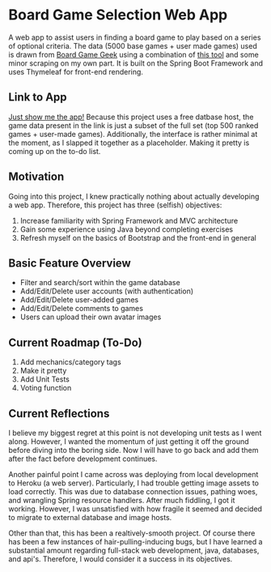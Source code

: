# Board Game Selection Web App

A web app to assist users in finding a board game to play based on a series of optional criteria. The data (5000 base games + user made games) used is drawn from [Board Game Geek](https://boardgamegeek.com/) using a combination of [this tool](https://github.com/mcdemarco/bgg_pull/tree/fans) and some minor scraping on my own part. It is built on the Spring Boot Framework and uses Thymeleaf for front-end rendering.

## Link to App
[Just show me the app!](https://bg-selector.herokuapp.com/)
Because this project uses a free datbase host, the game data present in the link is just a subset of the full set (top 500 ranked games + user-made games). Additionally, the interface is rather minimal at the moment, as I slapped it together as a placeholder. Making it pretty is coming up on the to-do list.

## Motivation

Going into this project, I knew practically nothing about actually developing a web app. Therefore, this project has three (selfish) objectives:

1. Increase familiarity with Spring Framework and MVC architecture
2. Gain some experience using Java beyond completing exercises
3. Refresh myself on the basics of Bootstrap and the front-end in general

## Basic Feature Overview

* Filter and search/sort within the game database
* Add/Edit/Delete user accounts (with authentication)
* Add/Edit/Delete user-added games
* Add/Edit/Delete comments to games
* Users can upload their own avatar images

## Current Roadmap (To-Do)

1. Add mechanics/category tags
1. Make it pretty
1. Add Unit Tests
1. Voting function

## Current Reflections

I believe my biggest regret at this point is not developing unit tests as I went along. However, I wanted the momentum of just getting it off the ground before diving into the boring side. Now I will have to go back and add them after the fact before development continues.

Another painful point I came across was deploying from local development to Heroku (a web server). Particularly, I had trouble getting image assets to load correctly. This was due to database connection issues, pathing woes, and wrangling Spring resource handlers. After much fiddling, I got it working. However, I was unsatisfied with how fragile it seemed and decided to migrate to external database and image hosts.

Other than that, this has been a realtively-smooth project. Of course there has been a few instances of hair-pulling-inducing bugs, but I have learned a substantial amount regarding full-stack web development, java, databases, and api's. Therefore, I would consider it a success in its objectives.
